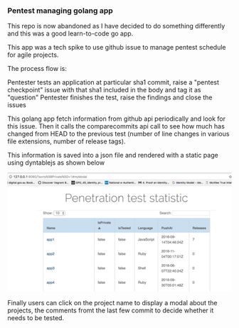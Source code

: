 ### Pentest managing golang app

This repo is now abandoned as I have decided to do something differently and this was a good learn-to-code go app.

This app was a tech spike to use github issue to manage pentest schedule for agile projects. 

The process flow is:

Pentester tests an application at particular sha1 commit, raise a "pentest checkpoint" issue with that sha1 included in the body and tag it as "question"
Pentester finishes the test, raise the findings and close the issues

This golang app fetch information from github api periodically and look for this issue. Then it calls the comparecommits api call to see how much has changed from HEAD to the previous test (number of line changes in various file extensions, number of release tags).

This information is saved into a json file and rendered with a static page using dyntablejs as shown below 

![Sample](img.jpg)

Finally users can click on the project name to display a modal about the projects, the comments fromt the last few commit to decide whether it needs to be tested.
